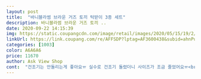 ```yaml
---
layout: post 
title:  "바니블라썸 브라운 거즈 토끼 턱받이 3종 세트" 
description: 바니블라썸 브라운 거즈 토끼 ..
date: 2020-09-22 14:15:39 
img: https://static.coupangcdn.com/image/retail/images/2020/05/15/19/2/f208e355-2ac8-4362-b700-e29783219522.jpg 
linkUrl: https://link.coupang.com/re/AFFSDP?lptag=AF3600438&subid=ahnPublicAsk&pageKey=1596775286&itemId=2728043172&vendorItemId=70718250136&traceid=V0-113-3da70a871b56dbf9 
categories: [1003] 
color: A6A6A6 
price: 11670 
author: Ask View Shop 
cont:  "건조기는 안돌리는게 좋아요ㅠ 실수로 건조기 돌렸더니 사이즈가 조금 줄었어요ㅠ<br/>기존에 있던거 건조기 돌린거라 얼마나 차이나나 보려고 찍었어요<br/>길어서 좋아요<br/>세탁하기 전에 확인을 못했는데 노란색은 불량이네요 ㅠㅠ<br/>아기가 침을 너무 많이 흘려서 기존에 잇던 짧은 턱받이로는 감당이 안되서 삿어요 근데 진짜 좋아요 흡수력도 좋구 마르기도 빨리 말라요 거즈면이라서 그런거 같아요 D<br/>이거 최고에요<br/>좀 줄긴했는데 그래도 긴편이라 침 잘 받아주네요 ㅎ<br/>" 
---
```


